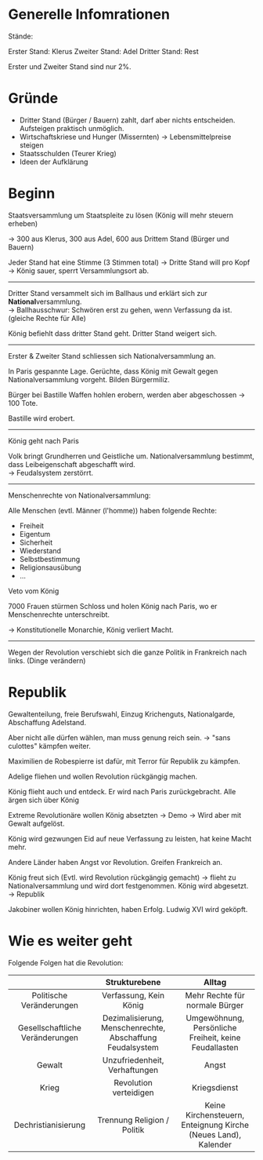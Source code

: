 # Generelle Infomrationen

Stände:

Erster Stand: Klerus
Zweiter Stand: Adel
Dritter Stand: Rest

Erster und Zweiter Stand sind nur 2%.


# Gründe

* Dritter Stand (Bürger / Bauern) zahlt, darf aber nichts entscheiden. Aufsteigen praktisch unmöglich.
* Wirtschaftskriese und Hunger (Missernten) -> Lebensmittelpreise steigen
* Staatsschulden (Teurer Krieg)
* Ideen der Aufklärung


# Beginn

Staatsversammlung um Staatspleite zu lösen (König will mehr steuern erheben)

-> 300 aus Klerus, 300 aus Adel, 600 aus Drittem Stand (Bürger und Bauern)

Jeder Stand hat eine Stimme (3 Stimmen total) -> Dritte Stand will pro Kopf -> König sauer, sperrt Versammlungsort ab.


---


Dritter Stand versammelt sich im Ballhaus und erklärt sich zur **National**versammlung.  
-> Ballhausschwur: Schwören erst zu gehen, wenn Verfassung da ist. (gleiche Rechte für Alle)

König befiehlt dass dritter Stand geht. Dritter Stand weigert sich.


---


Erster & Zweiter Stand schliessen sich Nationalversammlung an.

In Paris gespannte Lage. Gerüchte, dass König mit Gewalt gegen Nationalversammlung vorgeht. Bilden Bürgermiliz.

Bürger bei Bastille Waffen hohlen erobern, werden aber abgeschossen -> 100 Tote.

Bastille wird erobert.


---


König geht nach Paris

Volk bringt Grundherren und Geistliche um. Nationalversammlung bestimmt, dass Leibeigenschaft abgeschafft wird.  
-> Feudalsystem zerstörrt.


---


Menschenrechte von Nationalversammlung:

Alle Menschen (evtl. Männer (l'homme)) haben folgende Rechte:

* Freiheit
* Eigentum
* Sicherheit
* Wiederstand
* Selbstbestimmung
* Religionsausübung
* ...

Veto vom König

7000 Frauen stürmen Schloss und holen König nach Paris, wo er Menschenrechte unterschreibt.

-> Konstitutionelle Monarchie, König verliert Macht.


---

Wegen der Revolution verschiebt sich die ganze Politik in Frankreich nach links. (Dinge verändern)


# Republik

Gewaltenteilung, freie Berufswahl, Einzug Krichenguts, Nationalgarde, Abschaffung Adelstand.

Aber nicht alle dürfen wählen, man muss genung reich sein. -> "sans culottes" kämpfen weiter.

Maximilien de Robespierre ist dafür, mit Terror für Republik zu kämpfen.

Adelige fliehen und wollen Revolution rückgängig machen.

König flieht auch und entdeck. Er wird nach Paris zurückgebracht. Alle ärgen sich über König

Extreme Revolutionäre wollen König absetzten -> Demo -> Wird aber mit Gewalt aufgelöst.

König wird gezwungen Eid auf neue Verfassung zu leisten, hat keine Macht mehr.

Andere Länder haben Angst vor Revolution. Greifen Frankreich an.

König freut sich (Evtl. wird Revolution rückgängig gemacht) -> flieht zu Nationalversammlung und wird dort festgenommen. König wird abgesetzt.  
-> Republik

Jakobiner wollen König hinrichten, haben Erfolg. Ludwig XVI wird geköpft.


# Wie es weiter geht

Folgende Folgen hat die Revolution:

|                                 |                       Strukturebene                       |                             Alltag                             |
|:-------------------------------:|:---------------------------------------------------------:|:--------------------------------------------------------------:|
|     Politische Veränderungen    |                   Verfassung, Kein König                  |                 Mehr Rechte für normale Bürger                 |
| Gesellschaftliche Veränderungen | Dezimalisierung, Menschenrechte, Abschaffung Feudalsystem |      Umgewöhnung, Persönliche Freiheit, keine Feudallasten     |
|              Gewalt             |               Unzufriedenheit, Verhaftungen               |                              Angst                             |
|              Krieg              |                   Revolution verteidigen                  |                          Kriegsdienst                          |
|       Dechristianisierung       |                Trennung Religion / Politik                | Keine Kirchensteuern, Enteignung Kirche (Neues Land), Kalender |